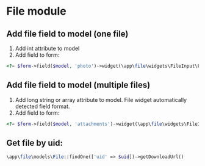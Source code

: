 # File module


## Add file field to model (one file)

1. Add int attribute to model
2. Add field to form:

```php
<?= $form->field($model, 'photo')->widget(\app\file\widgets\FileInput\FileInput::className()) ?>
```

## Add file field to model (multiple files)

1. Add long string or array attribute to model. File widget automatically detected field format.
2. Add field to form:

```php
<?= $form->field($model, 'attachments')->widget(\app\file\widgets\FileInput\FileInput::className(), ['multiple' => true]) ?>
```

## Get file by uid:

```php
\app\file\models\File::findOne(['uid' => $uid])->getDownloadUrl()
```
